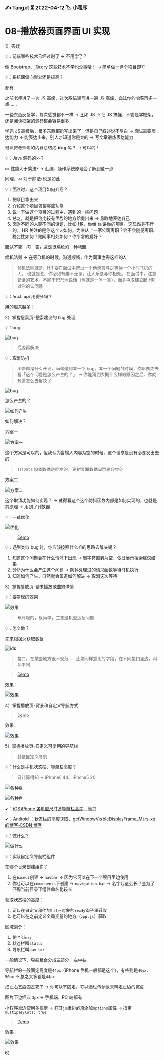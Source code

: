 ### ✍️ Tangxt ⏳ 2022-04-12 🏷️ 小程序

# 08-播放器⻚⾯界⾯ UI 实现

1）答疑

💡：前端哪些技术已经过时了 -> 不用学了？

像 Bootstrap、jQuery 这些技术不学也没事哈！ -> 简单做一两个项目即可

💡：系统课偏向就业还是拔高？

都有

之前老师讲了一次 JS 高级，这次系统课再讲一遍 JS 高级，会让你的收获再多一点……

一些东西反复学，每次感觉都不一样 -> 比如 JS -> 把 JS 搞懂，不管是学框架，还是阅读框架的源码都会容易很多

学完 JS 高级后，很多东西都能写出来了，但是自己叙述说不明白 -> 面试需要表达能力 -> 能表达出来，别人才知道你是会的 -> 写文章锻炼表达能力

可以把老师讲的内容总结成 blog 吗？ -> 可以的！

💡：Java 源码的`>>`？

`>>` 性能大于乘法`*` -> 汇编、操作系统原理会了解到这一点

同理，`<<` 对于除法`/`也是如此

💡：面试时，这个项目如何介绍？

1. 把项目拿出来
2. 介绍这个项目包含哪些功能
3. 说一下做这个项目的过程中，遇到的一些问题
4. 总之，就是把你比较有优势的地方给提出来 -> 勇敢地表达自己
5. 面对不同的人聊不同的话题，比如 HR，你给 ta 讲你的项目，这显然是不行的， HR 关注的是你这个人如何，为啥从上一家公司离职？会不会随便离职、稳定性如何？跟同事相处如何？你平常的爱好？

面试不要一问一答，这是很尴尬的一种场面

候机法则 -> 在等飞机的时候，沟通顺畅，作为同事也需这样的人

> 候机法则就是，HR 要在面试中选出一个他愿意与之等候一个小时飞机的人。 也就是说，你必须有趣不无聊，让人乐意与你相处。 在面试中，注意说话的艺术，不能干巴巴地说话（也就是一问一答），而是争取建立起 HR 对你的认同感

💡：fetch api 用得多吗？

用的越来越多！

2）掌握搜索页-搜索建议的 bug 处理

💡：bug

![bug](assets/img/2022-04-15-10-54-01.png)

> 后边再解决

💡：取消防抖

> 不管你是什么开发，当你遇到某一个 bug，某一个问题的时候，你都要先去猜「这个问题是怎么产生的？」 -> 你能猜到大概什么样的原因之后，你就知道怎么去解决了

![bug](assets/img/2022-04-15-11-12-01.png)

怎么产生的？

![如何产生](assets/img/2022-04-15-11-18-56.png)

如何解决？

方案一：

![方案一](assets/img/2022-04-15-11-23-19.png)

这个方案是可以的，但我认为当输入内容为空的时候，这个请求是没有必要发出去的

> `setData` 设置数据是同步的，更新页面数据显示是异步的

方案二：

![方案二](assets/img/2022-04-15-11-58-23.png)

这个取消功能如何实现？ -> 就得看这个这个防抖函数内部是如何实现的，也就是其原理 -> 用到了计数器

💡：一些优化

![优化](assets/img/2022-04-15-12-06-29.png)

> [Demo](https://github.com/ppambler/QQMusic/commit/2b6eea3)

💡：遇到类似 bug 时，你应该按照什么样的思路去解决呢？

1. 知道这个问题会在什么情况下出现 -> 删字符直到为空，依旧展示搜索建议结果
2. 分析为什么会产生这个问题 -> 防抖处理过的请求函数等待时机执行
3. 知道如何产生，自然就会知道如何解决 -> 取消这次等待

3）掌握播放页-请求播放歌曲的详情

💡：要实现的效果

![效果](assets/img/2022-04-15-12-56-24.png)

> 布局啥的，很简单，主要是机型适配问题

💡：怎么做？

先来根据`id`获取数据

![ids](assets/img/2022-04-15-13-03-03.png)

> 接口，在某些地方很不规范……比如同样意思的字段，在不同接口里边，叫法不同……

> [Demo](https://github.com/ppambler/QQMusic/commit/e088f7f)

效果：

![效果](assets/img/2022-04-15-13-47-35.png)

4）掌握播放页-背景和自定义导航方式

> [Demo](https://github.com/ppambler/QQMusic/commit/c9161c2)

效果：

![效果](assets/img/2022-04-15-17-12-56.png)

5）掌握播放页-自定义可复用的导航栏

> 封装自定义导航

💡：什么是手机状态栏、导航栏高度？

> 可计算得知 -> iPhone6 44、iPhone5 20

![各种栏](assets/img/2022-04-15-17-25-56.png)

![各种栏](assets/img/2022-04-15-17-27-03.png)

➹：[iOS  iPhone 各机型尺寸及导航栏高度 - 简书](https://www.jianshu.com/p/8f566ce3bc2c)

➹：[Android ：状态栏的高度获取、getWindowVisibleDisplayFrame_Mars-xq 的博客-CSDN 博客](https://blog.csdn.net/sinat_31057219/article/details/105795422)

💡：做什么？

![做什么](assets/img/2022-04-15-17-34-42.png)

💡：实现自定义导航栏组件

在哪个目录创建组件？

1. 在`baseui`创建 -> `navbar`  -> 因为它可以在下一个项目里边使用
2. 你也可以在`components`下创建 -> `navigation-bar` -> 名字起这么长？是为了匹配当前目录下组件命名比较长

获取状态栏的高度：

1. 可以在自定义组件的`lifes`对象的`ready`钩子里获取
2. 也可以在之前定义全局变量的地方（`app.js`）获取

区域划分：

1. 整个叫`nav`
2. 状态栏叫`status`
3. 导航栏叫`nav-bar`

一般情况下，导航栏会分成三部分：左中右

导航栏的一般固定高度是`44px`（iPhone 手机一般都是这个），有些则是`46px`、`50px` -> 总之大多都是`44px`

把左右宽度固定死了 -> 你可以不固定，可以通过传参数来确定左边的宽度

图片下边经典 `3px` -> 手机端、PC 端都有

小程序里边使用多插槽 -> 在其`js`里边必须添加`options`属性 -> 指定`multipleSlots: true`

> [Demo](https://github.com/ppambler/QQMusic/commit/5960d8f)

效果：

![效果](assets/img/2022-04-15-19-04-03.png)

6）

